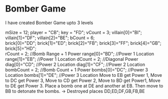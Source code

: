 # Bomber Game
I have created Bomber Game upto 3 levels 

mSize = 12;
player = "CB";
key = "FD";
vCount = 3;
villain[0]="BI";
villain[1]="DF";
villain[2]="BE";
bCount = 6;  
brick[0]="DD";
brick[1]="ED";
brick[2]="FB";
brick[3]="FF";
brick[4]="GB";
brick[5]="HD";    
rCount = 2; //Bomb Range + 1 Power
range[0]="BD"; //Power 1 Location
range[1]="EB"; //Power 1 Location
dCount = 2;  //Diagonal Power
diag[0]="CD"; //Power 2 Location
diag[1]="CF"; //Power 2 Location
bombCount = 2; //Bomb Count + 1 Power
bombs[0]="DC"; //Power 3 Location
bombs[1]="DE"; //Power 3 Location
 Move to EB get Power 1, Move to DC get Power 3, Move to CD get Power 2, Move to
BD get Power1, Move to DE get Power 3. Place a bomb one at DE and another at EB.
Then move to BB to detonate the bombs.
-> Destroyed  places DD,ED,DF,GB,FB,BE
